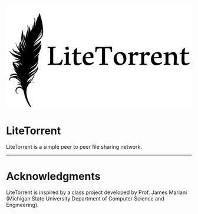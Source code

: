 ![logo-white-bkgrnd](resources/logo-white-bkgrnd.png)

# LiteTorrent

LiteTorrent is a simple peer to peer file sharing network.

------

# Acknowledgments

LiteTorrent is inspired by a class project developed by Prof. James Mariani (Michigan State University Department of Computer Science and Engineering).
